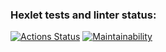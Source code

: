 ### Hexlet tests and linter status:
[![Actions Status](https://github.com/garozaev/frontend-project-44/actions/workflows/hexlet-check.yml/badge.svg)](https://github.com/garozaev/frontend-project-44/actions) [![Maintainability](https://api.codeclimate.com/v1/badges/56e859a6be269e6db190/maintainability)](https://codeclimate.com/github/garozaev/frontend-project-44/maintainability)
